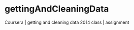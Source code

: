 gettingAndCleaningData
======================

Coursera | getting and cleaning data 2014 class | assignment
